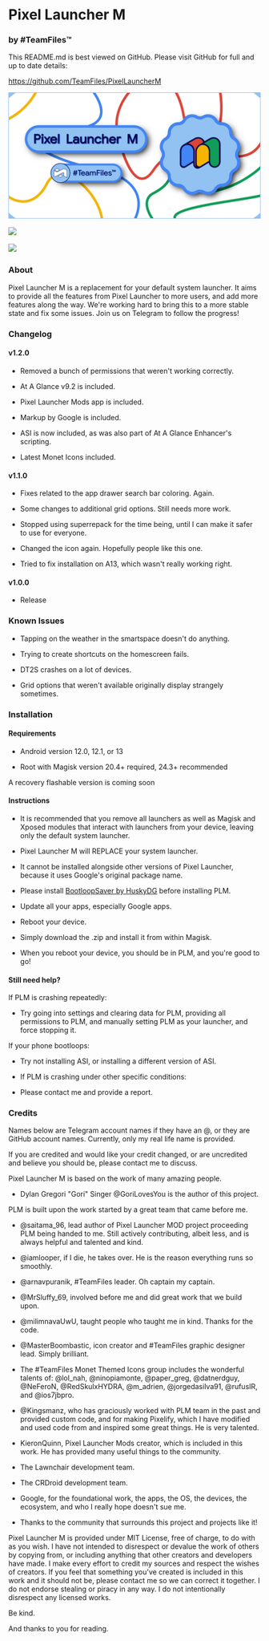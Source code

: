 # Pixel Launcher M

### by #TeamFiles™

This README.md is best viewed on GitHub. Please visit GitHub for full and up to date details:

https://github.com/TeamFiles/PixelLauncherM

![Pixel Launcher M](/temp/plm_banner.png)

<a href="https://github.com/TeamFiles/PixelLauncherM/releases/download/PLM/PLM-v1.1.0.zip"><img src="https://img.shields.io/badge/Download Pixel Launcher M-v1.1.0-bright green.svg" height="20"></a>

<a href="https://t.me/PixelLauncherM"><img src="https://img.shields.io/badge/Pixel Launcher M Telegram-@PixelLauncherM-2AABEE.svg" height="20"></a>

### About

Pixel Launcher M is a replacement for your default system launcher. It aims to provide all the features from Pixel Launcher to more users, and add more features along the way. We're working hard to bring this to a more stable state and fix some issues. Join us on Telegram to follow the progress!

### Changelog

#### v1.2.0

- Removed a bunch of permissions that weren't working correctly.

- At A Glance v9.2 is included.

- Pixel Launcher Mods app is included.

- Markup by Google is included.

- ASI is now included, as was also part of At A Glance Enhancer's scripting.

- Latest Monet Icons included.

#### v1.1.0

- Fixes related to the app drawer search bar coloring. Again.

- Some changes to additional grid options. Still needs more work.

- Stopped using superrepack for the time being, until I can make it safer to use for everyone.

- Changed the icon again. Hopefully people like this one.

- Tried to fix installation on A13, which wasn't really working right.

#### v1.0.0

- Release

### Known Issues

- Tapping on the weather in the smartspace doesn't do anything.

- Trying to create shortcuts on the homescreen fails.

- DT2S crashes on a lot of devices.

- Grid options that weren't available originally display strangely sometimes.

### Installation

#### Requirements

- Android version 12.0, 12.1, or 13

- Root with Magisk version 20.4+ required, 24.3+ recommended

A recovery flashable version is coming soon

#### Instructions

- It is recommended that you remove all launchers as well as Magisk and Xposed modules that
interact with launchers from your device, leaving only the default system launcher.

- Pixel Launcher M will REPLACE your system launcher.

- It cannot be installed alongside other versions of Pixel Launcher, because it uses Google's original package name.

- Please install [BootloopSaver by HuskyDG](https://github.com/Magisk-Modules-Alt-Repo/HuskyDG_BootloopSaver) before installing PLM.

- Update all your apps, especially Google apps.

- Reboot your device.

- Simply download the .zip and install it from within Magisk.

- When you reboot your device, you should be in PLM, and you're good to go!

#### Still need help?

If PLM is crashing repeatedly:

- Try going into settings and clearing data for PLM, providing all permissions to PLM, and manually setting PLM as your launcher, and force stopping it.

If your phone bootloops:

- Try not installing ASI, or installing a different version of ASI.

- If PLM is crashing under other specific conditions:

- Please contact me and provide a report.

### Credits

Names below are Telegram account names if they have an @,
or they are GitHub account names. Currently, only my real life name is provided.

If you are credited and would like your credit changed, or are uncredited and
believe you should be, please contact me to discuss.

Pixel Launcher M is based on the work of many amazing people.

- Dylan Gregori "Gori" Singer @GoriLovesYou is the author of this project.

PLM is built upon the work started by a great team that came before me.

- @saitama_96, lead author of Pixel Launcher MOD project proceeding PLM being handed to me.
Still actively contributing, albeit less, and is always helpful and talented and kind.

- @iamlooper, if I die, he takes over. He is the reason everything runs so smoothly.

- @arnavpuranik, #TeamFiles leader. Oh captain my captain.

- @MrSluffy_69, involved before me and did great work that we build upon.

- @milimnavaUwU, taught people who taught me in kind. Thanks for the code.

- @MasterBoombastic, icon creator and #TeamFiles graphic designer lead. Simply brilliant.

- The #TeamFiles Monet Themed Icons group includes the wonderful talents of: @lol_nah, @ninopiamonte, @paper_greg, @datnerdguy, @NeFeroN, @RedSkulxHYDRA, @m_adrien, @jorgedasilva91, @rufusIR, and @ios7jbpro.

- @Kingsmanz, who has graciously worked with PLM team in the past and provided custom code, and for making Pixelify,
which I have modified and used code from and inspired some great things. He is very talented.

- KieronQuinn, Pixel Launcher Mods creator, which is included in this work. He has provided many useful things to the community.

- The Lawnchair development team.

- The CRDroid development team.

- Google, for the foundational work, the apps, the OS, the devices, the ecosystem, and who I really hope doesn't sue me.

- Thanks to the community that surrounds this project and projects like it!

Pixel Launcher M is provided under MIT License, free of charge, to do with as you wish.
I have not intended to disrespect or devalue the work of others by copying from, or including anything that other creators and developers have made.
I make every effort to credit my sources and respect the wishes of creators.
If you feel that something you've created is included in this work and it should not be, please contact me so we can correct it together.
I do not endorse stealing or piracy in any way. I do not intentionally disrespect any licensed works.

Be kind.

And thanks to you for reading.

